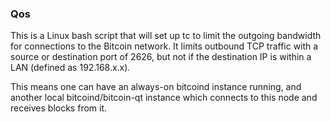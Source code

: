 ### Qos ###

This is a Linux bash script that will set up tc to limit the outgoing bandwidth for connections to the Bitcoin network. It limits outbound TCP traffic with a source or destination port of 2626, but not if the destination IP is within a LAN (defined as 192.168.x.x).

This means one can have an always-on bitcoind instance running, and another local bitcoind/bitcoin-qt instance which connects to this node and receives blocks from it.

